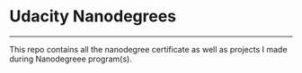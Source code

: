 # Udacity Nanodegrees

---

This repo contains all the nanodegree certificate as well as projects I made during Nanodegreee program(s).
